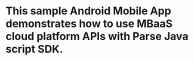 

# This sample Android Mobile App demonstrates how to use MBaaS cloud platform APIs with Parse Java script SDK.

